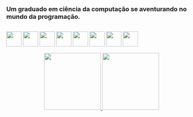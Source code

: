 ### Um graduado em ciência da computação se aventurando no mundo da programação.

##
<img src="https://cdn.jsdelivr.net/gh/devicons/devicon/icons/html5/html5-original.svg" width="40" height="40"/> <img src="https://cdn.jsdelivr.net/gh/devicons/devicon/icons/css3/css3-original.svg" width="40" height="40"/> <img src="https://cdn.jsdelivr.net/gh/devicons/devicon/icons/bootstrap/bootstrap-original.svg" width="40" height="40"/> <img src="https://cdn.jsdelivr.net/gh/devicons/devicon/icons/angularjs/angularjs-original.svg" width="40" height="40"/> <img src="https://cdn.jsdelivr.net/gh/devicons/devicon/icons/javascript/javascript-original.svg" width="40" height="40"/> <img src="https://cdn.jsdelivr.net/gh/devicons/devicon/icons/typescript/typescript-original.svg" width="40" height="40"/> <img src="https://cdn.jsdelivr.net/gh/devicons/devicon/icons/git/git-original.svg" width="40" height="40"/> <img src="https://cdn.jsdelivr.net/gh/devicons/devicon/icons/vscode/vscode-original.svg" width="40" height="40"/>

<div align="center">
<a href="https://github.com/Vitorsdl">
<img height="150em" src="https://github-readme-stats.vercel.app/api/top-langs/?username=Vitorsdl&layout=compact&langs_count=7&theme=highcontrast"/> 
<img height="150em" src="https://github-readme-stats.vercel.app/api?username=Vitorsdl&show_icons=true&theme=highcontrast&include_all_commits=true&count_private=true"/>
</div>

<div>
</div>
